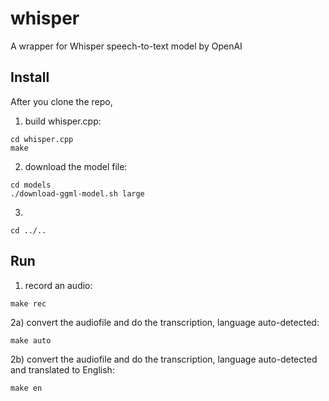 # whisper
A wrapper for Whisper speech-to-text model by OpenAI

## Install
After you clone the repo, 

1) build whisper.cpp:
```
cd whisper.cpp
make
```

2) download the model file:
```
cd models
./download-ggml-model.sh large
```

3) 
```
cd ../..
```

## Run
1) record an audio:
```
make rec
```

2a) convert the audiofile and do the transcription, language auto-detected:
```
make auto
```

2b) convert the audiofile and do the transcription, language auto-detected and translated to English:
```
make en
```
